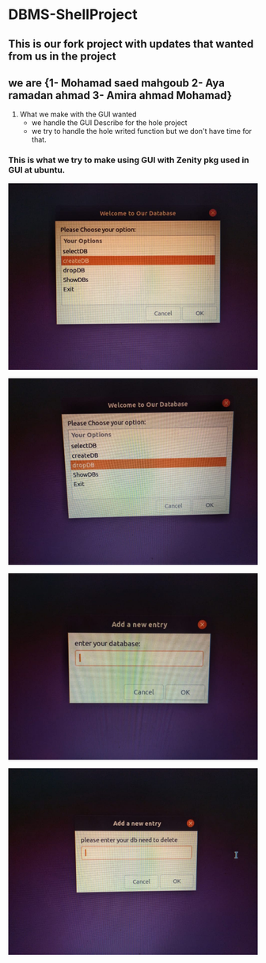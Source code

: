 # DBMS-ShellProject
## This is our fork project with updates that wanted from us in the project
## we are {1- Mohamad saed mahgoub   2- Aya ramadan ahmad   3- Amira ahmad Mohamad}

1. What we make with the GUI wanted 
   - we handle the GUI Describe for the hole project
   - we try to handle the hole writed function but we don't have time for that.


### This is what we try to make using GUI with Zenity pkg used in GUI at ubuntu.

![This is screen1 ](https://github.com/Mohamadmahgoub910/DBMS-ShellProject/blob/c31b165ea7512830e842c7280051ba9078af9b67/images/WhatsApp%20Image%202021-10-17%20at%2011.30.33%20PM.jpeg)

![This is screen1 ](https://github.com/Mohamadmahgoub910/DBMS-ShellProject/blob/c31b165ea7512830e842c7280051ba9078af9b67/images/WhatsApp%20Image%202021-10-17%20at%2011.30.34%20PM%20(1).jpeg)

![This is screen1 ](https://github.com/Mohamadmahgoub910/DBMS-ShellProject/blob/c31b165ea7512830e842c7280051ba9078af9b67/images/WhatsApp%20Image%202021-10-17%20at%2011.30.34%20PM.jpeg)

![This is screen1 ](https://github.com/Mohamadmahgoub910/DBMS-ShellProject/blob/c31b165ea7512830e842c7280051ba9078af9b67/images/WhatsApp%20Image%202021-10-17%20at%2011.30.35%20PM.jpeg)



    
